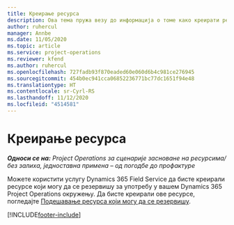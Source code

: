 ```yaml
---
title: Креирање ресурса
description: Ова тема пружа везу до информација о томе како креирати ресурсе који могу да се резервишу.
author: ruhercul
manager: Annbe
ms.date: 11/05/2020
ms.topic: article
ms.service: project-operations
ms.reviewer: kfend
ms.author: ruhercul
ms.openlocfilehash: 727fadb93f870eaded60e060d6b4c981ce276945
ms.sourcegitcommit: 454b0ec941cca06852236771bc77dc1651f94e48
ms.translationtype: HT
ms.contentlocale: sr-Cyrl-RS
ms.lasthandoff: 11/12/2020
ms.locfileid: "4514581"
---
```

# <a name="create-resources"></a>Креирање ресурса

_**Односи се на:** Project Operations за сценарије засноване на ресурсима/без залиха, једноставна примена – од погодбе до профактуре_

Можете користити услугу Dynamics 365 Field Service да бисте креирали ресурсе који могу да се резервишу за употребу у вашем Dynamics 365 Project Operations окружењу. Да бисте креирали ове ресурсе, погледајте [Подешавање ресурса који могу да се резервишу](https://docs.microsoft.com/dynamics365/field-service/set-up-bookable-resources).


[!INCLUDE[footer-include](../includes/footer-banner.md)]